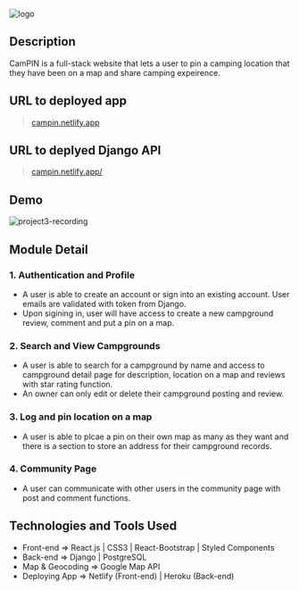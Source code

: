 
![logo](https://user-images.githubusercontent.com/92760530/163725919-613ac686-5b8a-423b-98c6-7280cacd7071.jpeg)

## Description
CamPIN is a full-stack website that lets a user to pin a camping location that they have been on a map and share camping expeirence.

## URL to deployed app
> [campin.netlify.app](https://campin.netlify.app/)

## URL to deplyed Django API
> [campin.netlify.app/](https://campin-project.herokuapp.com/)

## Demo
![project3-recording](../campin-frontend/src/assets/project3-recording.gif)

## Module Detail

### 1. Authentication and Profile
* A user is able to create an account or sign into an existing account. User emails are validated with token from Django.
* Upon sigining in, user will have access to create a new campground review, comment and put a pin on a map.

### 2. Search and View Campgrounds
* A user is able to search for a campground by name and access to campground detail page for description, location on a map and reviews with star rating function.
* An owner can only edit or delete their campground posting and review. 

### 3. Log and pin location on a map
* A user is able to plcae a pin on their own map as many as they want and there is a section to store an address for their campground records.

### 4. Community Page

* A user can communicate with other users in the community page with post and comment functions.

## Technologies and Tools Used
* Front-end => React.js | CSS3 | React-Bootstrap | Styled Components
* Back-end => Django | PostgreSQL
* Map & Geocoding => Google Map API
* Deploying App => Netlify (Front-end) | Heroku (Back-end)